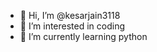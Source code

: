 - 👋 Hi, I’m @kesarjain3118
- 👀 I’m interested in coding
- 🌱 I’m currently learning python

  

<!---
kesarjain3118/kesarjain3118 is a ✨ special ✨ repository because its `README.md` (this file) appears on your GitHub profile.
You can click the Preview link to take a look at your changes.
--->
